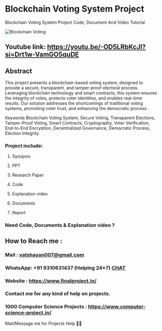 # Blockchain Voting System Project
Blockchain Voting System Project Code, Document And Video Tutorial

![Blockchain Voting](https://github.com/user-attachments/assets/6323e989-0249-4c3d-91ae-02ae21ab1c0e)

## Youtube link: https://youtu.be/-OD5LRbKcJI?si=Drt1w-VamGO5quDE

## Abstract
This project presents a blockchain-based voting system, designed to provide a secure, transparent, and tamper-proof electoral process. Leveraging blockchain technology and smart contracts, this system ensures the integrity of votes, protects voter identities, and enables real-time results. Our solution addresses the shortcomings of traditional voting systems, promoting voter trust, and enhancing the democratic process.

Keywords
Blockchain Voting System, Secure Voting, Transparent Elections, Tamper-Proof Voting, Smart Contracts, Cryptography, Voter Verification, End-to-End Encryption, Decentralized Governance, Democratic Process, Election Integrity.

### Project include: 

1. Synopsis

2. PPT

3. Research Paper


4. Code

5. Explanation video

6. Documents

7. Report


### Need Code, Documents & Explanation video ? 

## How to Reach me :

### Mail : vatshayan007@gmail.com 

### WhatsApp: +91 9310631437 (Helping 24*7) **[CHAT](https://wa.me/message/CHWN2AHCPMAZK1)** 

### Website : https://www.finalproject.in/

### Contact me for any kind of help on projects.
### 1000 Computer Science Projects : https://www.computer-science-project.in/


Mail/Message me for Projects Help 🙏🏻
